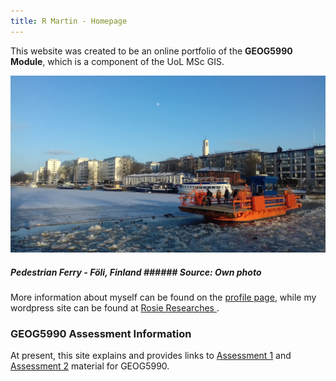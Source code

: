 ```yaml
---
title: R Martin - Homepage
---
```

This website was created to be an online portfolio of the **GEOG5990 Module**, which is a component of the UoL MSc GIS.

![Ferry](foli1.jpg "Pedestrian ferry - Föli, Finland")
##### Pedestrian Ferry - Föli, Finland ###### Source: Own photo

More information about myself can be found on the [profile page](https://gy19rgm.github.io/profile), while my wordpress site can be found at <a href="https://rosieresearches.wordpress.com/" target="_blank"> Rosie Researches </a> .

### GEOG5990 Assessment Information

At present, this site explains and provides links to [Assessment 1](https://gy19rgm.github.io/Assessment1) and [Assessment 2](https://gy19rgm.github.io/Assessment2) material for GEOG5990.
